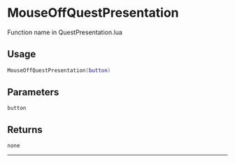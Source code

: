 # MouseOffQuestPresentation
Function name in QuestPresentation.lua
## Usage
```lua
MouseOffQuestPresentation(button)
```
## Parameters
`button`
## Returns
`none`

---